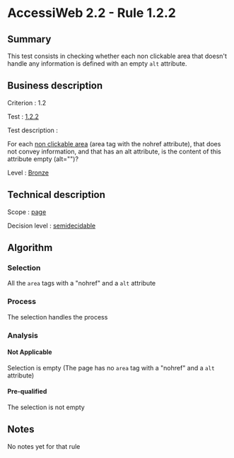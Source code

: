 # AccessiWeb 2.2 - Rule 1.2.2

## Summary

This test consists in checking whether each non clickable area that
doesn't handle any information is defined with an empty `alt` attribute.

## Business description

Criterion : 1.2

Test : [1.2.2](http://www.accessiweb.org/index.php/accessiweb-22-english-version.html#test-1-2-2)

Test description :

For each [non clickable area](http://www.accessiweb.org/index.php/glossary-76.html#mZoneNonCliquable)
(area tag with the nohref attribute), that does not convey information, and that has an alt attribute, is the content of this attribute empty (alt="")?

Level : [Bronze](/en/category/rules-design/accessiweb-11/level/bronze)

## Technical description

Scope : [page](/en/category/rules-design/accessiweb-11/scope/page)

Decision level :
[semidecidable](/en/category/rules-design/accessiweb-11/decision-level/semidecidable)

## Algorithm

### Selection

All the `area` tags with a "nohref" and a `alt` attribute

### Process

The selection handles the process

### Analysis

#### Not Applicable

Selection is empty (The page has no `area` tag with a "nohref" and a
`alt` attribute)

#### Pre-qualified

The selection is not empty

## Notes

No notes yet for that rule
